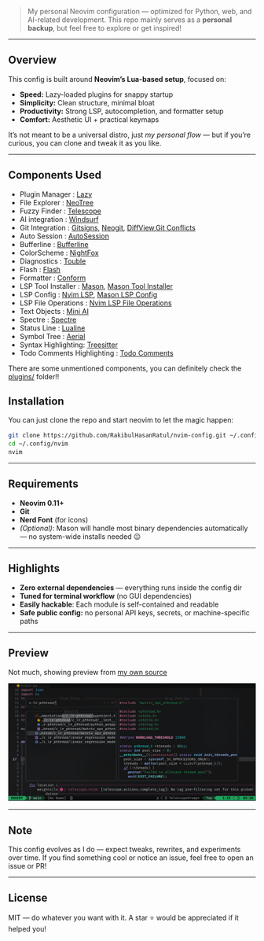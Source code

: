 > My personal Neovim configuration — optimized for Python, web, and AI-related development.
> This repo mainly serves as a **personal backup**, but feel free to explore or get inspired!

---

## Overview

This config is built around **Neovim’s Lua-based setup**, focused on:

- **Speed:** Lazy-loaded plugins for snappy startup
- **Simplicity:** Clean structure, minimal bloat
- **Productivity:** Strong LSP, autocompletion, and formatter setup
- **Comfort:** Aesthetic UI + practical keymaps

It’s not meant to be a universal distro, just _my personal flow_ — but if you’re curious, you can clone and tweak it as you like.

---

## Components Used

- Plugin Manager : [Lazy](https://github.com/folke/lazy.nvim)
- File Explorer : [NeoTree](https://github.com/nvim-neo-tree/neo-tree.nvim)
- Fuzzy Finder : [Telescope](https://github.com/nvim-telescope/telescope.nvim)
- AI integration : [Windsurf](https://github.com/Exafunction/windsurf.nvim)
- Git Integration : [Gitsigns](https://github.com/lewis6991/gitsigns.nvim), [Neogit](https://github.com/TimUntersberger/neogit), [DiffView](https://github.com/sindrets/diffview.nvim),[Git Conflicts](https://github.com/akinsho/git-conflict.nvim)
- Auto Session : [AutoSession](https://github.com/rmagatti/auto-session)
- Bufferline : [Bufferline](https://github.com/akinsho/bufferline.nvim)
- ColorScheme : [NightFox](https://github.com/EdenEast/nightfox.nvim)
- Diagnostics : [Touble](https://github.com/folke/trouble.nvim)
- Flash : [Flash](https://github.com/folke/flash.nvim)
- Formatter : [Conform](https://github.com/stevearc/conform.nvim)
- LSP Tool Installer : [Mason](https://github.com/williamboman/mason.nvim), [Mason Tool Installer](https://github.com/williamboman/mason-tool-installer.nvim)
- LSP Config : [Nvim LSP](https://github.com/neovim/nvim-lspconfig), [Mason LSP Config](https://github.com/williamboman/mason-lspconfig.nvim)
- LSP File Operations : [Nvim LSP File Operations](https://github.com/nvim-lua/nvim-lsp-file-operations)
- Text Objects : [Mini AI](https://github.com/echasnovski/mini.ai)
- Spectre : [Spectre](https://github.com/nvim-pack/nvim-spectre)
- Status Line : [Lualine](https://github.com/nvim-lualine/lualine.nvim)
- Symbol Tree : [Aerial](https://github.com/stevearc/aerial.nvim)
- Syntax Highlighting: [Treesitter](https://github.com/nvim-treesitter/nvim-treesitter)
- Todo Comments Highlighting : [Todo Comments](https://github.com/folke/todo-comments.nvim)

There are some unmentioned components, you can definitely check the [plugins/](./lua/plugins/) folder!!

## Installation

You can just clone the repo and start neovim to let the magic happen:

```bash
git clone https://github.com/RakibulHasanRatul/nvim-config.git ~/.config/nvim
cd ~/.config/nvim
nvim
```

---

## Requirements

- **Neovim 0.11+**
- **Git**
- **Nerd Font** (for icons)
- _(Optional)_: Mason will handle most binary dependencies automatically — no system-wide installs needed 😉

---

## Highlights

- **Zero external dependencies** — everything runs inside the config dir
- **Tuned for terminal workflow** (no GUI dependencies)
- **Easily hackable**: Each module is self-contained and readable
- **Safe public config:** no personal API keys, secrets, or machine-specific paths

---

## Preview

Not much, showing preview from [my own source](https://github.com/RakibulHasanRatul/scratch-lrc)

![Preview](./preview.png)

---

## Note

This config evolves as I do — expect tweaks, rewrites, and experiments over time.
If you find something cool or notice an issue, feel free to open an issue or PR!

---

## License

MIT — do whatever you want with it. A star ⭐ would be appreciated if it helped you!

